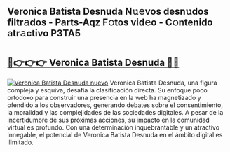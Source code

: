 ## Veronica Batista Desnuda N𝚞𝚎vos desn𝚞dos filtr𝚊dos - Parts-Aqz F𝚘tos vid𝚎o - C𝚘ntenido atr𝚊ctivo P3TA5

# <h2><a href="http://mb6q4hc.tromn.icu/?c=Veronica+Batista+Desnuda">🔗👉👉👉 Veronica Batista Desnuda 🔗🔗</a></h2>

[![Veronica Batista Desnuda nuevo](https://i.imgur.com/pEAQMta.gif)](http://mb6q4hc.tromn.icu/?c=Veronica+Batista+Desnuda)
Veronica Batista Desnuda, una figura compleja y esquiva, desafía la clasificación directa. Su enfoque poco ortodoxo para construir una presencia en la web ha magnetizado y ofendido a los observadores, generando debates sobre el consentimiento, la moralidad y las complejidades de las sociedades digitales. A pesar de la incertidumbre de sus próximas acciones, su impacto en la comunidad virtual es profundo. Con una determinación inquebrantable y un atractivo innegable, el potencial de Veronica Batista Desnuda en el ámbito digital es ilimitado.
